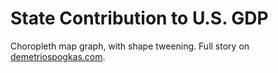 # State Contribution to U.S. GDP

Choropleth map graph, with shape tweening. Full story on [demetriospogkas.com](http://bit.ly/DemStateGDP).